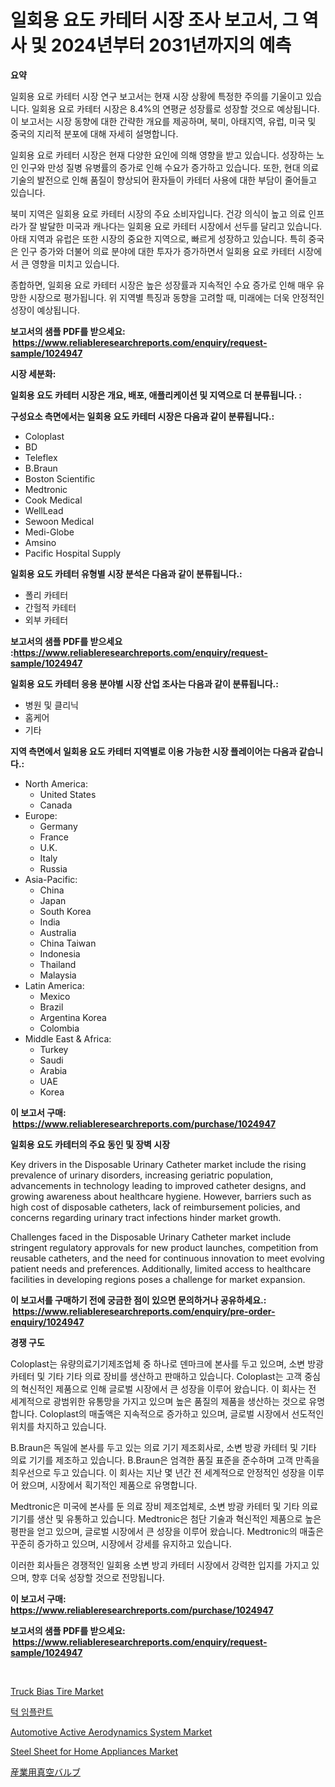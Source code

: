 <p><h1>일회용 요도 카테터 시장 조사 보고서, 그 역사 및 2024년부터 2031년까지의 예측</h1></p><p><strong>요약</strong></p>
<p><p>일회용 요로 카테터 시장 연구 보고서는 현재 시장 상황에 특정한 주의를 기울이고 있습니다. 일회용 요로 카테터 시장은 8.4%의 연평균 성장률로 성장할 것으로 예상됩니다. 이 보고서는 시장 동향에 대한 간략한 개요를 제공하며, 북미, 아태지역, 유럽, 미국 및 중국의 지리적 분포에 대해 자세히 설명합니다.</p><p>일회용 요로 카테터 시장은 현재 다양한 요인에 의해 영향을 받고 있습니다. 성장하는 노인 인구와 만성 질병 유병률의 증가로 인해 수요가 증가하고 있습니다. 또한, 현대 의료 기술의 발전으로 인해 품질이 향상되어 환자들이 카테터 사용에 대한 부담이 줄어들고 있습니다.</p><p>북미 지역은 일회용 요로 카테터 시장의 주요 소비자입니다. 건강 의식이 높고 의료 인프라가 잘 발달한 미국과 캐나다는 일회용 요로 카테터 시장에서 선두를 달리고 있습니다. 아태 지역과 유럽은 또한 시장의 중요한 지역으로, 빠르게 성장하고 있습니다. 특히 중국은 인구 증가와 더불어 의료 분야에 대한 투자가 증가하면서 일회용 요로 카테터 시장에서 큰 영향을 미치고 있습니다.</p><p>종합하면, 일회용 요로 카테터 시장은 높은 성장률과 지속적인 수요 증가로 인해 매우 유망한 시장으로 평가됩니다. 위 지역별 특징과 동향을 고려할 때, 미래에는 더욱 안정적인 성장이 예상됩니다.</p></p>
<p><strong>보고서의 샘플 PDF를 받으세요: &nbsp;<a href="https://www.reliableresearchreports.com/enquiry/request-sample/1024947">https://www.reliableresearchreports.com/enquiry/request-sample/1024947</a></strong></p>
<p><strong>시장 세분화:</strong></p>
<p><strong> 일회용 요도 카테터 시장은 개요, 배포, 애플리케이션 및 지역으로 더 분류됩니다. :</strong></p>
<p><strong>구성요소 측면에서는 일회용 요도 카테터 시장은 다음과 같이 분류됩니다.:</strong></p>
<p><ul><li>Coloplast</li><li>BD</li><li>Teleflex</li><li>B.Braun</li><li>Boston Scientific</li><li>Medtronic</li><li>Cook Medical</li><li>WellLead</li><li>Sewoon Medical</li><li>Medi-Globe</li><li>Amsino</li><li>Pacific Hospital Supply</li></ul></p>
<p><strong> 일회용 요도 카테터 유형별 시장 분석은 다음과 같이 분류됩니다.:</strong></p>
<p><ul><li>폴리 카테터</li><li>간헐적 카테터</li><li>외부 카테터</li></ul></p>
<p><strong>보고서의 샘플 PDF를 받으세요 :<a href="https://www.reliableresearchreports.com/enquiry/request-sample/1024947">https://www.reliableresearchreports.com/enquiry/request-sample/1024947</a></strong></p>
<p><strong> 일회용 요도 카테터 응용 분야별 시장 산업 조사는 다음과 같이 분류됩니다.:</strong></p>
<p><ul><li>병원 및 클리닉</li><li>홈케어</li><li>기타</li></ul></p>
<p><strong>지역 측면에서 일회용 요도 카테터 지역별로 이용 가능한 시장 플레이어는 다음과 같습니다.:</strong></p>
<p><ul>
    <li>
        North America:
        <ul>
            <li>United States</li>
            <li>Canada</li>
        </ul>
    </li>
    <li>
        Europe:
        <ul>
            <li>Germany</li>
            <li>France</li>
            <li>U.K.</li>
            <li>Italy</li>
            <li>Russia</li>
        </ul>
    </li>
    <li>
        Asia-Pacific:
        <ul>
            <li>China</li>
            <li>Japan</li>
            <li>South Korea</li>
            <li>India</li>
            <li>Australia</li>
            <li>China Taiwan</li>
            <li>Indonesia</li>
            <li>Thailand</li>
            <li>Malaysia</li>
        </ul>
    </li>
    <li>
        Latin America:
        <ul>
            <li>Mexico</li>
            <li>Brazil</li>
            <li>Argentina Korea</li>
            <li>Colombia</li>
        </ul>
    </li>
    <li>
        Middle East & Africa:
        <ul>
            <li>Turkey</li>
            <li>Saudi</li>
            <li>Arabia</li>
            <li>UAE</li>
            <li>Korea</li>
        </ul>
    </li>
    </ul></p>
<p><strong>이 보고서 구매: &nbsp;<a href="https://www.reliableresearchreports.com/purchase/1024947">https://www.reliableresearchreports.com/purchase/1024947</a></strong></p>
<p><strong>일회용 요도 카테터의 주요 동인 및 장벽 시장</strong></p>
<p><p>Key drivers in the Disposable Urinary Catheter market include the rising prevalence of urinary disorders, increasing geriatric population, advancements in technology leading to improved catheter designs, and growing awareness about healthcare hygiene. However, barriers such as high cost of disposable catheters, lack of reimbursement policies, and concerns regarding urinary tract infections hinder market growth.</p><p>Challenges faced in the Disposable Urinary Catheter market include stringent regulatory approvals for new product launches, competition from reusable catheters, and the need for continuous innovation to meet evolving patient needs and preferences. Additionally, limited access to healthcare facilities in developing regions poses a challenge for market expansion.</p></p>
<p><strong>이 보고서를 구매하기 전에 궁금한 점이 있으면 문의하거나 공유하세요.: &nbsp;<a href="https://www.reliableresearchreports.com/enquiry/pre-order-enquiry/1024947">https://www.reliableresearchreports.com/enquiry/pre-order-enquiry/1024947</a></strong></p>
<p><strong>경쟁 구도</strong></p>
<p><p>Coloplast는 유량의료기기제조업체 중 하나로 덴마크에 본사를 두고 있으며, 소변 방광 카테터 및 기타 기타 의료 장비를 생산하고 판매하고 있습니다. Coloplast는 고객 중심의 혁신적인 제품으로 인해 글로벌 시장에서 큰 성장을 이루어 왔습니다. 이 회사는 전 세계적으로 광범위한 유통망을 가지고 있으며 높은 품질의 제품을 생산하는 것으로 유명합니다. Coloplast의 매출액은 지속적으로 증가하고 있으며, 글로벌 시장에서 선도적인 위치를 차지하고 있습니다.</p><p>B.Braun은 독일에 본사를 두고 있는 의료 기기 제조회사로, 소변 방광 카테터 및 기타 의료 기기를 제조하고 있습니다. B.Braun은 엄격한 품질 표준을 준수하며 고객 만족을 최우선으로 두고 있습니다. 이 회사는 지난 몇 년간 전 세계적으로 안정적인 성장을 이루어 왔으며, 시장에서 획기적인 제품으로 유명합니다.</p><p>Medtronic은 미국에 본사를 둔 의료 장비 제조업체로, 소변 방광 카테터 및 기타 의료 기기를 생산 및 유통하고 있습니다. Medtronic은 첨단 기술과 혁신적인 제품으로 높은 평판을 얻고 있으며, 글로벌 시장에서 큰 성장을 이루어 왔습니다. Medtronic의 매출은 꾸준히 증가하고 있으며, 시장에서 강세를 유지하고 있습니다.</p><p>이러한 회사들은 경쟁적인 일회용 소변 방괴 카테터 시장에서 강력한 입지를 가지고 있으며, 향후 더욱 성장할 것으로 전망됩니다.</p></p>
<p><strong>이 보고서 구매: &nbsp; <a href="https://www.reliableresearchreports.com/purchase/1024947">https://www.reliableresearchreports.com/purchase/1024947</a></strong></p>
<p><strong>보고서의 샘플 PDF를 받으세요: &nbsp;<a href="https://www.reliableresearchreports.com/enquiry/request-sample/1024947">https://www.reliableresearchreports.com/enquiry/request-sample/1024947</a></strong><strong></strong></p>
<p>&nbsp;</p>
<p><p><a href="https://florentine-yuzu-f42.notion.site/Truck-Bias-Tire-Market-Size-2024-2031-Global-Industrial-Analysis-Key-Geographical-Regions-Market-2e0389f9251f4f32badf782b8d62895d">Truck Bias Tire Market</a></p><p><a href="https://github.com/trmesnao7959541/Market-Research-Report-List-1/blob/main/40165964797.md">턱 임플란트</a></p><p><a href="https://fuschia-pecorino-a6d.notion.site/Automotive-Active-Aerodynamics-System-Market-Insights-Market-Players-and-Forecast-Till-2031-618192e708e44b2d839ba07a85a584e1">Automotive Active Aerodynamics System Market</a></p><p><a href="https://issuu.com/reportprime-2/docs/steel-sheet-for-home-appliances-market-size-2030.p">Steel Sheet for Home Appliances Market</a></p><p><a href="https://github.com/xnljig2898992/Market-Research-Report-List-1/blob/main/15668955224.md">産業用真空バルブ</a></p></p>